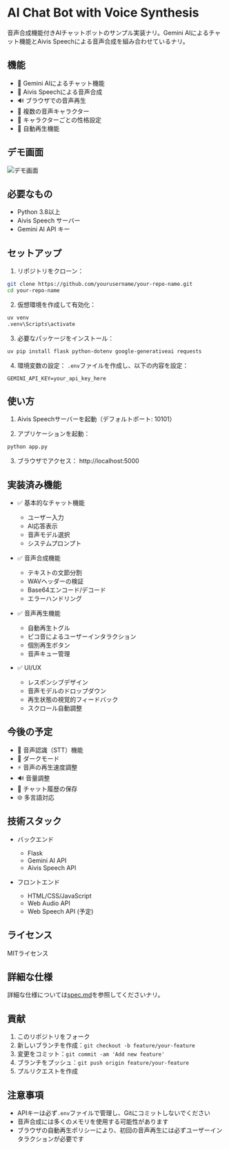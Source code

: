 # AI Chat Bot with Voice Synthesis

音声合成機能付きAIチャットボットのサンプル実装ナリ。Gemini AIによるチャット機能とAivis Speechによる音声合成を組み合わせているナリ。

## 機能

- 💬 Gemini AIによるチャット機能
- 🎤 Aivis Speechによる音声合成
- 🔊 ブラウザでの音声再生
- 👥 複数の音声キャラクター
- 🎯 キャラクターごとの性格設定
- 🔄 自動再生機能

## デモ画面

![デモ画面](docs/images/demo.png)

## 必要なもの

- Python 3.8以上
- Aivis Speech サーバー
- Gemini AI API キー

## セットアップ

1. リポジトリをクローン：
```bash
git clone https://github.com/yourusername/your-repo-name.git
cd your-repo-name
```

2. 仮想環境を作成して有効化：
```bash
uv venv
.venv\Scripts\activate
```

3. 必要なパッケージをインストール：
```bash
uv pip install flask python-dotenv google-generativeai requests
```

4. 環境変数の設定：
`.env`ファイルを作成し、以下の内容を設定：
```env
GEMINI_API_KEY=your_api_key_here
```

## 使い方

1. Aivis Speechサーバーを起動（デフォルトポート: 10101）

2. アプリケーションを起動：
```bash
python app.py
```

3. ブラウザでアクセス：
http://localhost:5000

## 実装済み機能

- ✅ 基本的なチャット機能
  - ユーザー入力
  - AI応答表示
  - 音声モデル選択
  - システムプロンプト

- ✅ 音声合成機能
  - テキストの文節分割
  - WAVヘッダーの検証
  - Base64エンコード/デコード
  - エラーハンドリング

- ✅ 音声再生機能
  - 自動再生トグル
  - ピコ音によるユーザーインタラクション
  - 個別再生ボタン
  - 音声キュー管理

- ✅ UI/UX
  - レスポンシブデザイン
  - 音声モデルのドロップダウン
  - 再生状態の視覚的フィードバック
  - スクロール自動調整

## 今後の予定

- 🎤 音声認識（STT）機能
- 🌙 ダークモード
- ⚡ 音声の再生速度調整
- 🔊 音量調整
- 💾 チャット履歴の保存
- 🌐 多言語対応

## 技術スタック

- バックエンド
  - Flask
  - Gemini AI API
  - Aivis Speech API

- フロントエンド
  - HTML/CSS/JavaScript
  - Web Audio API
  - Web Speech API (予定)

## ライセンス

MITライセンス

## 詳細な仕様

詳細な仕様については[spec.md](spec.md)を参照してくださいナリ。

## 貢献

1. このリポジトリをフォーク
2. 新しいブランチを作成：`git checkout -b feature/your-feature`
3. 変更をコミット：`git commit -am 'Add new feature'`
4. ブランチをプッシュ：`git push origin feature/your-feature`
5. プルリクエストを作成

## 注意事項

- APIキーは必ず`.env`ファイルで管理し、Gitにコミットしないでください
- 音声合成には多くのメモリを使用する可能性があります
- ブラウザの自動再生ポリシーにより、初回の音声再生には必ずユーザーインタラクションが必要です 